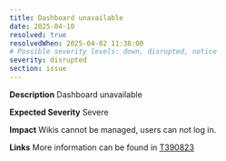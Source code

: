 ```yaml
---
title: Dashboard unavailable
date: 2025-04-10
resolved: true
resolvedWhen: 2025-04-02 11:38:00
# Possible severity levels: down, disrupted, notice
severity: disrupted
section: issue
---
```

__Description__ Dashboard unavailable

__Expected Severity__ Severe

__Impact__ Wikis cannot be managed, users can not log in.

__Links__ More information can be found in [T390823](https://phabricator.wikimedia.org/T390823)
